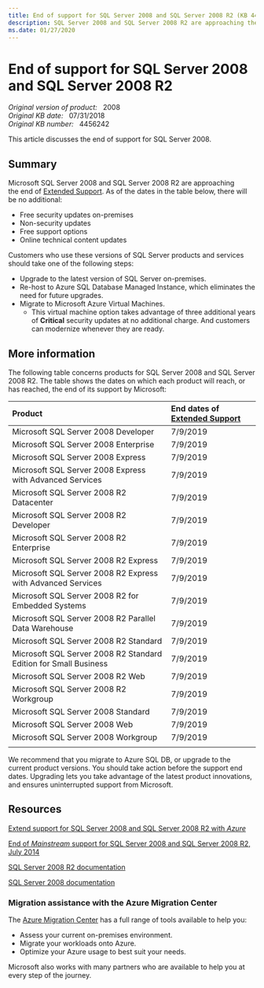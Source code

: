 ```yaml
---
title: End of support for SQL Server 2008 and SQL Server 2008 R2 (KB 4456242)
description: SQL Server 2008 and SQL Server 2008 R2 are approaching the end of their support life cycle.
ms.date: 01/27/2020
---
```

# End of support for SQL Server 2008 and SQL Server 2008 R2

<!--
GeneMi:  No 'AppliesTo' include in these 'kb-support/' articles...
[!INCLUDE[appliesto-ss-xxxx-xxxx-xxx-md](../includes/appliesto-ss-xxxx-xxxx-xxx-md.md)]
-->

_Original version of product:_ &nbsp; 2008  
_Original KB date:_ &nbsp; 07/31/2018  
_Original KB number:_ &nbsp; 4456242

This article discusses the end of support for SQL Server 2008.

## Summary

Microsoft SQL Server 2008 and SQL Server 2008 R2 are approaching the end of [Extended Support](https://support.microsoft.com/lifecycle). As of the dates in the table below, there will be no additional:

- Free security updates on-premises
- Non-security updates
- Free support options
- Online technical content updates

Customers who use these versions of SQL Server products and services should take one of the following steps:

- Upgrade to the latest version of SQL Server on-premises.
- Re-host to Azure SQL Database Managed Instance, which eliminates the need for future upgrades.
- Migrate to Microsoft Azure Virtual Machines.
  - This virtual machine option takes advantage of three additional years of **Critical** security updates at no additional charge. And customers can modernize whenever they are ready.

## More information

The following table concerns products for SQL Server 2008 and SQL Server 2008 R2. The table shows the dates on which each product will reach, or has reached, the end of its support by Microsoft:

| Product | End dates of [Extended Support](https://support.microsoft.com/help/14085) |
| :------ | :------------------------------------------------------------------------ |
|Microsoft SQL Server 2008 Developer|7/9/2019|
|Microsoft SQL Server 2008 Enterprise|7/9/2019|
|Microsoft SQL Server 2008 Express|7/9/2019|
|Microsoft SQL Server 2008 Express with Advanced Services|7/9/2019|
|Microsoft SQL Server 2008 R2 Datacenter|7/9/2019|
|Microsoft SQL Server 2008 R2 Developer|7/9/2019|
|Microsoft SQL Server 2008 R2 Enterprise|7/9/2019|
|Microsoft SQL Server 2008 R2 Express|7/9/2019|
|Microsoft SQL Server 2008 R2 Express with Advanced Services|7/9/2019|
|Microsoft SQL Server 2008 R2 for Embedded Systems|7/9/2019|
|Microsoft SQL Server 2008 R2 Parallel Data Warehouse|7/9/2019|
|Microsoft SQL Server 2008 R2 Standard|7/9/2019|
|Microsoft SQL Server 2008 R2 Standard Edition for Small Business|7/9/2019|
|Microsoft SQL Server 2008 R2 Web|7/9/2019|
|Microsoft SQL Server 2008 R2 Workgroup|7/9/2019|
|Microsoft SQL Server 2008 Standard|7/9/2019|
|Microsoft SQL Server 2008 Web|7/9/2019|
|Microsoft SQL Server 2008 Workgroup|7/9/2019|
|||

We recommend that you migrate to Azure SQL DB, or upgrade to the current product versions. You should take action before the support end dates. Upgrading lets you take advantage of the latest product innovations, and ensures uninterrupted support from Microsoft.

## Resources

<!--
[SQL Server 2008 and 2008 R2 EOS Site](https://www.microsoft.com/sql-server/sql-server-2008)
Gone. Merely redirects to generic Hub page...
https://docs.microsoft.com/sql/?view=sql-server-ver15
-->

[Extend support for SQL Server 2008 and SQL Server 2008 R2 with _Azure_](https://docs.microsoft.com/azure/virtual-machines/windows/sql/virtual-machines-windows-sql-server-2008-eos-extend-support)

[End of _Mainstream_ support for SQL Server 2008 and SQL Server 2008 R2, July 2014](https://docs.microsoft.com/archive/blogs/sqlreleaseservices/end-of-mainstream-support-for-sql-server-2008-and-sql-server-2008-r2)

[SQL Server 2008 R2 documentation](https://docs.microsoft.com/previous-versions/sql/sql-server-2008-r2/ms130214%28v=sql.105%29)

[SQL Server 2008 documentation](https://docs.microsoft.com/previous-versions/sql/sql-server-2008/ms130214%28v=sql.100%29)

### Migration assistance with the Azure Migration Center

The [Azure Migration Center](https://azure.microsoft.com/migration/) has a full range of tools available to help you:

- Assess your current on-premises environment.
- Migrate your workloads onto Azure.
- Optimize your Azure usage to best suit your needs.

Microsoft also works with many partners who are available to help you at every step of the journey.

<!--
ORIGINAL HTTPS URL WAS...
https://support.microsoft.com/help/4456242/end-of-support-for-sql-server-2008-and-sql-server-2008-r2
-->
